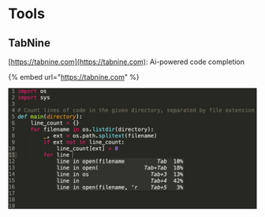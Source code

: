 # Tools

## TabNine

[https://tabnine.com](https://tabnine.com): Ai-powered code completion

{% embed url="https://tabnine.com" %}

![](../.gitbook/assets/image%20%288%29.png)

